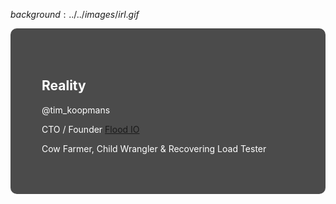 $background:../../images/irl.gif$

<div style="border-radius: 10px;background-color: rgba(0, 0, 0, 0.7); color: #fff; padding: 50px;">

## Reality

@tim_koopmans

CTO / Founder <a href="https://flood/io">Flood IO</a>

Cow Farmer, Child Wrangler & Recovering Load Tester
